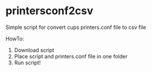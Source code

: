 # printersconf2csv
Simple script for convert cups printers.conf file to csv file

HowTo:
1. Download script
2. Place script and printers.conf file in one folder
3. Run script!
